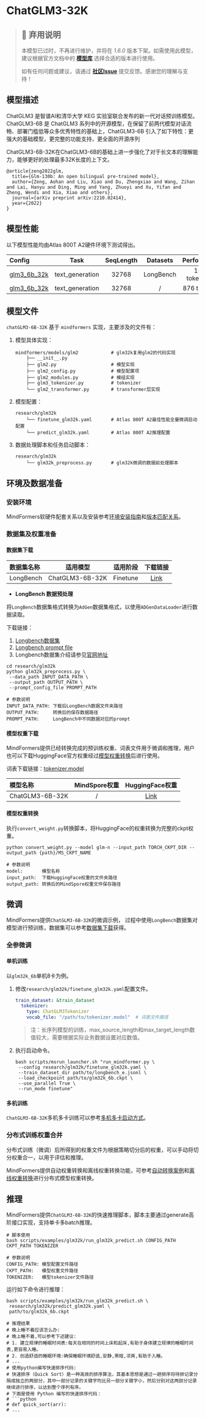# ChatGLM3-32K

> ## 🚨 弃用说明
>
> 本模型已过时，不再进行维护，并将在 *1.6.0* 版本下架。如需使用此模型，建议根据官方文档中的 **[模型库](https://www.mindspore.cn/mindformers/docs/zh-CN/r1.5.0/start/models.html)** 选择合适的版本进行使用。
>
> 如有任何问题或建议，请通过 **[社区Issue](https://gitee.com/mindspore/mindformers/issues/new)** 提交反馈。感谢您的理解与支持！

## 模型描述

ChatGLM3 是智谱AI和清华大学 KEG 实验室联合发布的新一代对话预训练模型。ChatGLM3-6B 是 ChatGLM3 系列中的开源模型，在保留了前两代模型对话流畅、部署门槛低等众多优秀特性的基础上，ChatGLM3-6B 引入了如下特性：更强大的基础模型，更完整的功能支持，更全面的开源序列

ChatGLM3-6B-32K在ChatGLM3-6B的基础上进一步强化了对于长文本的理解能力，能够更好的处理最多32K长度的上下文。

```text
@article{zeng2022glm,
  title={Glm-130b: An open bilingual pre-trained model},
  author={Zeng, Aohan and Liu, Xiao and Du, Zhengxiao and Wang, Zihan and Lai, Hanyu and Ding, Ming and Yang, Zhuoyi and Xu, Yifan and Zheng, Wendi and Xia, Xiao and others},
  journal={arXiv preprint arXiv:2210.02414},
  year={2022}
}
```

## 模型性能

以下模型性能均由Atlas 800T A2硬件环境下测试得出。

| Config                                |      Task       | SeqLength | Datasets  |   Performance   |  Phase   |
|:--------------------------------------|:---------------:|:---------:|:---------:|:---------------:|:--------:|
| [glm3_6b_32k](./finetune_glm32k.yaml) | text_generation |   32768   | LongBench | 1583 tokens/s/p | Finetune |
| [glm3_6b_32k](./predict_glm32k.yaml)  | text_generation |   32768   |     /     |  876 tokens/s   | Predict  |

## 模型文件

`chatGLM3-6B-32K` 基于 `mindformers` 实现，主要涉及的文件有：

1. 模型具体实现：

    ```text
    mindformers/models/glm2            # glm32k复用glm2的代码实现
        ├── __init__.py
        ├── glm2.py                    # 模型实现
        ├── glm2_config.py             # 模型配置项
        ├── glm2_modules.py            # 模组实现
        ├── glm3_tokenizer.py          # tokenizer
        └── glm2_transformer.py        # transformer层实现
    ```

2. 模型配置：

    ```text
    research/glm32k
        └── finetune_glm32k.yaml       # Atlas 800T A2最佳性能全量微调启动配置
        └── predict_glm32k.yaml        # Atlas 800T A2推理配置
    ```

3. 数据处理脚本和任务启动脚本：

    ```text
    research/glm32k
        └── glm32k_preprocess.py       # glm32k微调的数据前处理脚本
    ```

## 环境及数据准备

### 安装环境

MindFormers软硬件配套关系以及安装参考[环境安装指南](../../README.md#源码编译安装)和[版本匹配关系](../../README.md#版本匹配关系)。

### 数据集及权重准备

#### 数据集下载

| 数据集名称     |      适用模型       |   适用阶段   |                               下载链接                                |
|:----------|:---------------:|:--------:|:-----------------------------------------------------------------:|
| LongBench | ChatGLM3-6B-32K | Finetune | [Link](https://huggingface.co/datasets/THUDM/LongBench/tree/main) |

- **LongBench 数据预处理**

将`LongBench`数据集格式转换为`AdGen`数据集格式，以使用`ADGenDataLoader`进行数据读取。

下载链接：

1. [Longbench数据集](https://huggingface.co/datasets/THUDM/LongBench/blob/main/data.zip)
2. [Longbench prompt file](https://github.com/THUDM/LongBench/blob/main/config/dataset2prompt.json)
3. Longbench数据集介绍请参见[官网地址](https://github.com/THUDM/LongBench)

```shell
cd research/glm32k
python glm32k_preprocess.py \
 --data_path INPUT_DATA_PATH \
 --output_path OUTPUT_PATH \
 --prompt_config_file PROMPT_PATH

# 参数说明
INPUT_DATA_PATH: 下载后LongBench数据文件夹路径
OUTPUT_PATH:     转换后的保存数据路径
PROMPT_PATH:     LongBench中不同数据对应的prompt
```

#### 模型权重下载

MindFormers提供已经转换完成的预训练权重、词表文件用于微调和推理，用户也可以下载HuggingFace官方权重经过[模型权重转换](#模型权重转换)后进行使用。

词表下载链接：[tokenizer.model](https://huggingface.co/THUDM/chatglm3-6b-32k/blob/main/tokenizer.model)

| 模型名称            |                                               MindSpore权重                                               |                                 HuggingFace权重                                  |
|:----------------|:-------------------------------------------------------------------------------------------------------:|:------------------------------------------------------------------------------:|
| ChatGLM3-6B-32K |                                                    /                                                    |              [Link](https://huggingface.co/THUDM/chatglm3-6b-32k)              |

#### 模型权重转换

执行`convert_weight.py`转换脚本，将HuggingFace的权重转换为完整的ckpt权重。

```shell
python convert_weight.py --model glm-n --input_path TORCH_CKPT_DIR --output_path {path}/MS_CKPT_NAME

# 参数说明
model:       模型名称
input_path:  下载HuggingFace权重的文件夹路径
output_path: 转换后的MindSpore权重文件保存路径
```

## 微调

MindFormers提供`ChatGLM3-6B-32K`的微调示例， 过程中使用`LongBench`数据集对模型进行预训练，数据集可以参考[数据集下载](#数据集下载)获得。

### 全参微调

#### 单机训练

以`glm32k_6b`单机8卡为例。

1. 修改`research/glm32k/finetune_glm32k.yaml`配置文件。

   ```yaml
   train_dataset: &train_dataset
     tokenizer:
       type: ChatGLM3Tokenizer
       vocab_file: "/path/to/tokenizer.model"  # 词表文件路径
   ```

   > 注：长序列模型的训练，max_source_length和max_target_length数值较大，需要根据实际业务数据设置对应数值。

2. 执行启动命令。

   ```shell
   bash scripts/msrun_launcher.sh "run_mindformer.py \
    --config research/glm32k/finetune_glm32k.yaml \
    --train_dataset_dir path/to/longbench_e.jsonl \
    --load_checkpoint path/to/glm32k_6b.ckpt \
    --use_parallel True \
    --run_mode finetune"
   ```

#### 多机训练

`ChatGLM3-6B-32K`多机多卡训练可以参考[多机多卡启动方式](../../README.md#多机多卡)。

### 分布式训练权重合并

分布式训练（微调）后所得到的权重文件为根据策略切分后的权重，可以手动将切分权重合一，以用于评估和推理。

MindFormers提供自动权重转换和离线权重转换功能，可参考[自动转换案例](../../docs/feature_cards/Transform_Ckpt.md#自动转换案例)和[离线权重转换](../../docs/feature_cards/Transform_Ckpt.md#离线权重转换)进行分布式模型权重转换。

## 推理

MindFormers提供`ChatGLM3-6B-32K`的快速推理脚本，脚本主要通过generate高阶接口实现，支持单卡多batch推理。

```shell
# 脚本使用
bash scripts/examples/glm32k/run_glm32k_predict.sh CONFIG_PATH CKPT_PATH TOKENIZER

# 参数说明
CONFIG_PATH: 模型配置文件路径
CKPT_PATH:   模型权重文件路径
TOKENIZER:   模型tokenizer文件路径
```

运行如下命令进行推理：

```shell
bash scripts/examples/glm32k/run_glm32k_predict.sh \
 research/glm32k/predict_glm32k.yaml \
 path/to/glm32k_6b.ckpt

# 推理结果
# 晚上睡不着应该怎么办:
# 晚上睡不着,可以参考下述建议:
# 1. 建立规律的睡眠时间表:每天在相同的时间上床和起床,有助于身体建立规律的睡眠时间表,更容易入睡。
# 2. 创造舒适的睡眠环境:确保睡眠环境舒适,安静,黑暗,凉爽,有助于入睡。
# ...
# 使用python编写快速排序代码:
# 快速排序（Quick Sort）是一种高效的排序算法，其基本思想是通过一趟排序将待排记录分隔成独立的两部分，其中一部分记录的关键字均比另一部分关键字小，然后分别对这两部分记录继续进行排序，以达到整个序列有序。
# 下面是使用 Python 编写的快速排序代码：
# ```python
# def quick_sort(arr):
# ...
```
